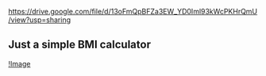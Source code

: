 https://drive.google.com/file/d/13oFmQpBFZa3EW_YD0Iml93kWcPKHrQmU/view?usp=sharing
## Just a simple BMI calculator
[!Image](https://cdn.dribbble.com/users/3745465/screenshots/18299407/bmi_light_dribbble.png)
